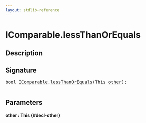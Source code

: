 ```yaml
---
layout: stdlib-reference
---
```


# IComparable\.lessThanOrEquals

## Description





## Signature 

<pre>
<span class="code_keyword">bool</span> <a href="/stdlib-reference/interfaces/IComparable/index" class="code_type">IComparable</a>.<a href="/stdlib-reference/interfaces/IComparable/lessThanOrEquals">lessThanOrEquals</a>(<span class="code_keyword">This</span> <a href="/stdlib-reference/interfaces/IComparable/lessThanOrEquals#decl-other" class="code_param">other</a>);

</pre>

## Parameters

#### other  : This {#decl-other}

